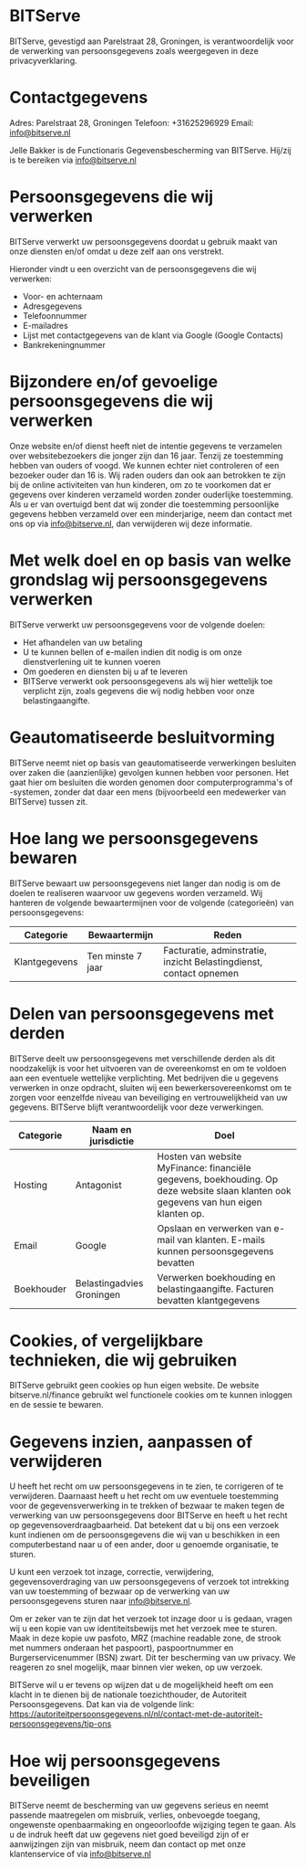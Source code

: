 # BITServe

BITServe, gevestigd aan Parelstraat 28, Groningen, is verantwoordelijk voor de verwerking van persoonsgegevens zoals weergegeven in deze privacyverklaring.

# Contactgegevens
Adres: Parelstraat 28, Groningen 
Telefoon: +31625296929
Email: info@bitserve.nl

Jelle Bakker is de Functionaris Gegevensbescherming van BITServe. Hij/zij is te bereiken via info@bitserve.nl

# Persoonsgegevens die wij verwerken
BITServe verwerkt uw persoonsgegevens doordat u gebruik maakt van onze diensten en/of omdat u deze zelf aan ons verstrekt.

Hieronder vindt u een overzicht van de persoonsgegevens die wij verwerken:
- Voor- en achternaam
- Adresgegevens
- Telefoonnummer
- E-mailadres
- Lijst met contactgegevens van de klant via Google (Google Contacts)
- Bankrekeningnummer

# Bijzondere en/of gevoelige persoonsgegevens die wij verwerken
Onze website en/of dienst heeft niet de intentie gegevens te verzamelen over websitebezoekers die jonger zijn dan 16 jaar. Tenzij ze toestemming hebben van ouders of voogd. We kunnen echter niet controleren of een bezoeker ouder dan 16 is. Wij raden ouders dan ook aan betrokken te zijn bij de online activiteiten van hun kinderen, om zo te voorkomen dat er gegevens over kinderen verzameld worden zonder ouderlijke toestemming. Als u er van overtuigd bent dat wij zonder die toestemming persoonlijke gegevens hebben verzameld over een minderjarige, neem dan contact met ons op via info@bitserve.nl, dan verwijderen wij deze informatie.


# Met welk doel en op basis van welke grondslag wij persoonsgegevens verwerken
BITServe verwerkt uw persoonsgegevens voor de volgende doelen:
- Het afhandelen van uw betaling
- U te kunnen bellen of e-mailen indien dit nodig is om onze dienstverlening uit te kunnen voeren
- Om goederen en diensten bij u af te leveren
- BITServe verwerkt ook persoonsgegevens als wij hier wettelijk toe verplicht zijn, zoals gegevens die wij nodig hebben voor onze belastingaangifte. 


# Geautomatiseerde besluitvorming
BITServe neemt niet op basis van geautomatiseerde verwerkingen besluiten over zaken die (aanzienlijke) gevolgen kunnen hebben voor personen. Het gaat hier om besluiten die worden genomen door computerprogramma's of -systemen, zonder dat daar een mens (bijvoorbeeld een medewerker van BITServe) tussen zit.


# Hoe lang we persoonsgegevens bewaren
BITServe bewaart uw persoonsgegevens niet langer dan nodig is om de doelen te realiseren waarvoor uw gegevens worden verzameld. Wij hanteren de volgende bewaartermijnen voor de volgende (categorieën) van persoonsgegevens:

| Categorie     | Bewaartermijn     |Reden                                                               |
| ------------- | ----------------- | ------------------------------------------------------------------ |
| Klantgegevens | Ten minste 7 jaar | Facturatie, adminstratie, inzicht Belastingdienst, contact opnemen |           


# Delen van persoonsgegevens met derden
BITServe deelt uw persoonsgegevens met verschillende derden als dit noodzakelijk is voor het uitvoeren van de overeenkomst en om te voldoen aan een eventuele wettelijke verplichting. Met bedrijven die u gegevens verwerken in onze opdracht, sluiten wij een bewerkersovereenkomst om te zorgen voor eenzelfde niveau van beveiliging en vertrouwelijkheid van uw gegevens. BITServe blijft verantwoordelijk voor deze verwerkingen.

| Categorie     | Naam en jurisdictie       | Doel                                                               |
| ------------- | ------------------------- | ------------------------------------------------------------------------------------- |
| Hosting		    | Antagonist					      | Hosten van website MyFinance: financiële gegevens, boekhouding. Op deze website slaan klanten ook gegevens van hun eigen klanten op.|
| Email			    | Google							      | Opslaan en verwerken van e-mail van klanten. E-mails kunnen persoonsgegevens bevatten |
| Boekhouder    | Belastingadvies Groningen | Verwerken boekhouding en belastingaangifte. Facturen bevatten klantgegevens |


# Cookies, of vergelijkbare technieken, die wij gebruiken
BITServe gebruikt geen cookies op hun eigen website. De website bitserve.nl/finance gebruikt wel functionele cookies om te kunnen inloggen en de sessie te bewaren.


# Gegevens inzien, aanpassen of verwijderen 
U heeft het recht om uw persoonsgegevens in te zien, te corrigeren of te verwijderen. Daarnaast heeft u het recht om uw eventuele toestemming voor de gegevensverwerking in te trekken of bezwaar te maken tegen de verwerking van uw persoonsgegevens door BITServe en heeft u het recht op gegevensoverdraagbaarheid. Dat betekent dat u bij ons een verzoek kunt indienen om de persoonsgegevens die wij van u beschikken in een computerbestand naar u of een ander, door u genoemde organisatie, te sturen.

U kunt een verzoek tot inzage, correctie, verwijdering, gegevensoverdraging van uw persoonsgegevens of verzoek tot intrekking van uw toestemming of bezwaar op de verwerking van uw persoonsgegevens sturen naar info@bitserve.nl.

Om er zeker van te zijn dat het verzoek tot inzage door u is gedaan, vragen wij u een kopie van uw identiteitsbewijs met het verzoek mee te sturen. Maak in deze kopie uw pasfoto, MRZ (machine readable zone, de strook met nummers onderaan het paspoort), paspoortnummer en Burgerservicenummer (BSN) zwart. Dit ter bescherming van uw privacy. We reageren zo snel mogelijk, maar binnen vier weken, op uw verzoek.

BITServe wil u er tevens op wijzen dat u de mogelijkheid heeft om een klacht in te dienen bij de nationale toezichthouder, de Autoriteit Persoonsgegevens. Dat kan via de volgende link: https://autoriteitpersoonsgegevens.nl/nl/contact-met-de-autoriteit-persoonsgegevens/tip-ons

# Hoe wij persoonsgegevens beveiligen
BITServe neemt de bescherming van uw gegevens serieus en neemt passende maatregelen om misbruik, verlies, onbevoegde toegang, ongewenste openbaarmaking en ongeoorloofde wijziging tegen te gaan. Als u de indruk heeft dat uw gegevens niet goed beveiligd zijn of er aanwijzingen zijn van misbruik, neem dan contact op met onze klantenservice of via info@bitserve.nl
